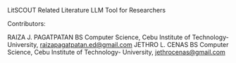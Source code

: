 LitSCOUT
Related Literature LLM Tool for Researchers

Contributors:

RAIZA J. PAGATPATAN
BS Computer Science, Cebu Institute of Technology- University, raizapagatpatan.ed@gmail.com
JETHRO L. CENAS
BS Computer Science, Cebu Institute of Technology- University, jethrocenas@gmail.com

